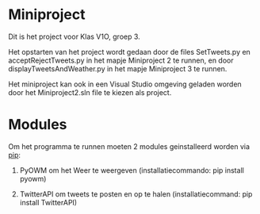 # Miniproject

Dit is het project voor Klas V1O, groep 3.

Het opstarten van het project wordt gedaan door de files SetTweets.py en acceptRejectTweets.py in het mapje Miniproject 2 te runnen, 
en door displayTweetsAndWeather.py in het mapje Miniproject 3 te runnen.

Het miniproject kan ook in een Visual Studio omgeving geladen worden door het Miniproject2.sln file te kiezen als project.


# Modules

Om het programma te runnen moeten 2 modules geinstalleerd worden via [pip](https://pip.pypa.io/en/stable/installing/):

1. PyOWM om het Weer te weergeven (installatiecommando: pip install pyowm)

2. TwitterAPI om tweets te posten en op te halen (installatiecommand: pip install TwitterAPI)

